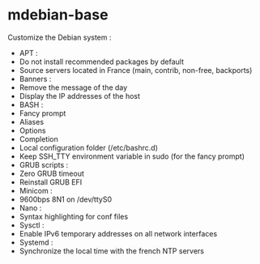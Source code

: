 # mdebian-base

Customize the Debian system :
- APT :
 - Do not install recommended packages by default
 - Source servers located in France (main, contrib, non-free, backports)
- Banners :
 - Remove the message of the day
 - Display the IP addresses of the host
- BASH :
 - Fancy prompt
 - Aliases
 - Options
 - Completion
 - Local configuration folder (/etc/bashrc.d)
 - Keep SSH_TTY environment variable in sudo (for the fancy prompt)
- GRUB scripts :
 - Zero GRUB timeout
 - Reinstall GRUB EFI
- Minicom :
 - 9600bps 8N1 on /dev/ttyS0
- Nano :
 - Syntax highlighting for conf files
- Sysctl :
 - Enable IPv6 temporary addresses on all network interfaces
- Systemd :
 - Synchronize the local time with the french NTP servers
